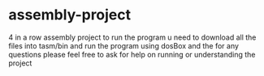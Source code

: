 # assembly-project
 4 in a row assembly project
 to run the program u need to download all the files into tasm/bin and run the program using dosBox and the
 for any questions please feel free to ask for help on running or understanding the project
